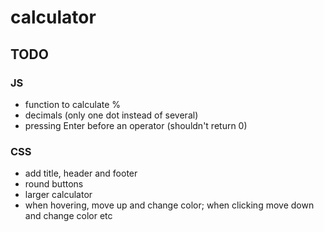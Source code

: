 # calculator

## TODO

### JS
- function to calculate %
- decimals (only one dot instead of several)
- pressing Enter before an operator (shouldn't return 0)


### CSS
- add title, header and footer
- round buttons
- larger calculator
- when hovering, move up and change color; when clicking move down and change color etc
